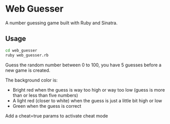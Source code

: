 # Web Guesser

A number guessing game built with Ruby and Sinatra.

## Usage

```bash
cd web_guesser
ruby web_guesser.rb
```

Guess the random number between 0 to 100, you have 5 guesses before a new game is created.

The background color is:

- Bright red when the guess is way too high or way too low (guess is more than or less than five numbers)
- A light red (closer to white) when the guess is just a little bit high or low
- Green when the guess is correct

Add a cheat=true params to activate cheat mode
